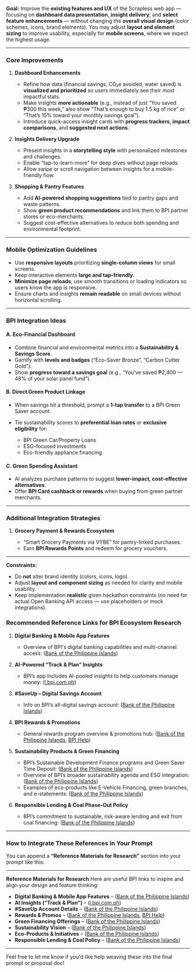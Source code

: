 
**Goal:**
Improve the **existing features and UX** of the Scrapless web app — focusing on **dashboard data presentation**, **insight delivery**, and **select feature enhancements** — without changing the **overall visual design** (color schemes, icons, brand elements). You may adjust **layout and element sizing** to improve usability, especially for **mobile screens**, where we expect the highest usage.

---

### **Core Improvements**

1. **Dashboard Enhancements**

   * Refine how data (financial savings, CO₂e avoided, water saved) is **visualized and prioritized** so users immediately see their most impactful stats.
   * Make insights **more actionable** (e.g., instead of just “You saved ₱300 this week,” also show “That’s enough to buy 1.5 kg of rice” or “That’s 15% toward your monthly savings goal”).
   * Introduce quick-access insight cards with **progress trackers, impact comparisons**, and **suggested next actions**.

2. **Insights Delivery Upgrade**

   * Present insights in a **storytelling style** with personalized milestones and challenges.
   * Enable “tap-to-learn-more” for deep dives without page reloads.
   * Allow swipe or scroll navigation between insights for a mobile-friendly flow.

3. **Shopping & Pantry Features**

   * Add **AI-powered shopping suggestions** tied to pantry gaps and waste patterns.
   * Show **green product recommendations** and link them to BPI partner stores or eco-merchants.
   * Suggest cost-effective alternatives to reduce both spending and environmental footprint.

---

### **Mobile Optimization Guidelines**

* Use **responsive layouts** prioritizing **single-column views** for small screens.
* Keep interactive elements **large and tap-friendly**.
* **Minimize page reloads**; use smooth transitions or loading indicators so users know the app is responsive.
* Ensure charts and insights **remain readable** on small devices without horizontal scrolling.

---

### **BPI Integration Ideas**

#### **A. Eco-Financial Dashboard**

* Combine financial and environmental metrics into a **Sustainability & Savings Score**.
* Gamify with **levels and badges** (“Eco-Saver Bronze”, “Carbon Cutter Gold”).
* Show **progress toward a savings goal** (e.g., “You’ve saved ₱2,400 — 48% of your solar panel fund”).

#### **B. Direct Green Product Linkage**

* When savings hit a threshold, prompt a **1-tap transfer** to a BPI Green Saver account.
* Tie sustainability scores to **preferential loan rates** or **exclusive eligibility** for:

  * BPI Green Car/Property Loans
  * ESG-focused investments
  * Eco-friendly appliance financing

#### **C. Green Spending Assistant**

* AI analyzes purchase patterns to suggest **lower-impact, cost-effective alternatives**.
* Offer **BPI Card cashback or rewards** when buying from green partner merchants.

---

### **Additional Integration Strategies**

1. **Grocery Payment & Rewards Ecosystem**

   * “Smart Grocery Payments via VYBE” for pantry-linked purchases.
   * Earn **BPI Rewards Points** and redeem for grocery vouchers.



---

**Constraints:**

* Do **not** alter brand identity (colors, icons, logo).
* Adjust **layout and component sizing** as needed for clarity and mobile usability.
* Keep implementation **realistic** given hackathon constraints (no need for actual Open Banking API access — use placeholders or mock integrations).

### Recommended Reference Links for BPI Ecosystem Research

1. **Digital Banking & Mobile App Features**

   * Overview of BPI's digital banking capabilities and multi-channel access:
     ([Bank of the Philippine Islands][1])

2. **AI-Powered “Track & Plan” Insights**

   * BPI’s app includes AI-pooled insights to help customers manage money:
     ([l.bpi.com.ph][2])

3. **#SaveUp – Digital Savings Account**

   * Info on BPI’s all-digital savings account:
     ([Bank of the Philippine Islands][1])

4. **BPI Rewards & Promotions**

   * General rewards program overview & promotions hub:
     ([Bank of the Philippine Islands][3], [BPI Help][4])

5. **Sustainability Products & Green Financing**

   * BPI’s Sustainable Development Finance programs and Green Saver Time Deposit:
     ([Bank of the Philippine Islands][5])
   * Overview of BPI’s broader sustainability agenda and ESG integration:
     ([Bank of the Philippine Islands][6])
   * Examples of eco-products like E-Vehicle Financing, green branches, and e-statements:
     ([Bank of the Philippine Islands][7])

6. **Responsible Lending & Coal Phase-Out Policy**

   * BPI’s commitment to sustainable, risk-aware lending and exit from coal financing:
     ([Bank of the Philippine Islands][8])

---

### How to Integrate These References in Your Prompt

You can append a **“Reference Materials for Research”** section into your prompt like this:

---

**Reference Materials for Research**
Here are useful BPI links to inspire and align your design and feature thinking:

* **Digital Banking & Mobile App Features** – ([Bank of the Philippine Islands][1])
* **AI Insights (“Track & Plan”)** – ([l.bpi.com.ph][2])
* **#SaveUp Account Details** – ([Bank of the Philippine Islands][1])
* **Rewards & Promos** – ([Bank of the Philippine Islands][3], [BPI Help][4])
* **Green Financing Offerings** – ([Bank of the Philippine Islands][5])
* **Sustainability Vision** – ([Bank of the Philippine Islands][6])
* **Eco-Products & Initiatives** – ([Bank of the Philippine Islands][7])
* **Responsible Lending & Coal Policy** – ([Bank of the Philippine Islands][8])

---

Feel free to let me know if you'd like help weaving these into the final prompt or proposal doc!

[1]: https://www.bpi.com.ph/personal/bank/digital-banking?utm_source=chatgpt.com "Digital Banking - BPI"
[2]: https://l.bpi.com.ph/DownloadBPIApp?utm_source=chatgpt.com "BPI - Apps on Google Play"
[3]: https://www2.bpi.com.ph/saveup-to-win-promo?utm_source=chatgpt.com "#SaveUp to Win Promo | BPI"
[4]: https://help.bpi.com.ph/s/article/What-features-are-available-in-BPI-Online?utm_source=chatgpt.com "What features are available in BPI Online? - BPI Help & Support"
[5]: https://www.bpi.com.ph/about-bpi/sustainability/products-and-services?utm_source=chatgpt.com "Sustainability products and services - BPI"
[6]: https://www.bpi.com.ph/about-bpi/sustainability?utm_source=chatgpt.com "Sustainability | BPI"
[7]: https://www.bpi.com.ph/about-bpi/sustainability/sustainable-with-you?utm_source=chatgpt.com "Sustainable with You | BPI"
[8]: https://www.bpi.com.ph/about-bpi/sustainability/responsible-and-sustainable-lending-policy?utm_source=chatgpt.com "Responsible and Sustainable Lending Policy - BPI"




